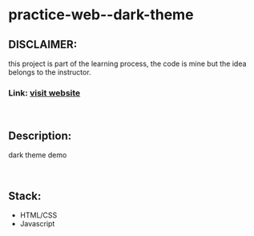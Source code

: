 # practice-web--dark-theme

## DISCLAIMER:
this project is part of the learning process, the code is mine but the idea belongs to the instructor.

### Link: [visit website](https://noppytinto.github.io/practice-web--dark-theme/)

<br/>

## Description:

dark theme demo

<br/>

## Stack:

- HTML/CSS
- Javascript
